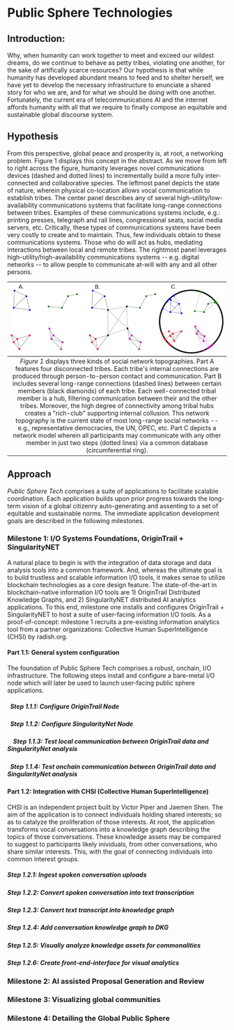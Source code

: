 # Public Sphere Technologies

## Introduction:
Why, when humanity can work together to meet and exceed our wildest dreams, do we continue to behave as petty tribes, violating one another, for the sake of artifically scarce resources? 
Our hypothesis is that while humanity has developed abundant means to feed and to shelter herself, we have yet to develop the necessary infrastructure to enunciate a shared story for who we are, and for what we should be doing with one another. 
Fortunately, the current era of telecommunications AI and the internet affords humanity with all that we require to finally compose an equitable and sustainable global discourse system.

## Hypothesis
From this perspective, global peace and prosperity is, at root, a networking problem. 
Figure 1 displays this concept in the abstract. As we move from left to right across the figure, humanity leverages novel communications devices (dashed and dotted lines) to incrementally build a more fully inter-connected and collaborative species. 
The leftmost panel depicts the state of nature, wherein physical co-location allows vocal communication to establish tribes. 
The center panel describes any of several high-utility/low-availability communications systems that facilitate long-range connections between tribes.
Examples of these communications systems include, e.g.: printing presses, telegraph and rail lines, congressional seats, social media servers, etc.
Critically, these types of communications systems have been very costly to create and to maintain. 
Thus, few individuals obtain to these communications systems.
Those who do will act as hubs, mediating interactions between local and remote tribes.
The rightmost panel leverages high-utility/high-availability communications systems -- e.g. digital networks -- to allow people to communicate at-will with any and all other persons.

| ![Social hieararchies are directly established by certain social network architectures.](/images/NetworkTopologies.png "Social hieararchies are directly established by certain social network architectures.") |
|:--:| 
| *Figure 1* displays three kinds of social network topographies. Part A features four disconnected tribes. Each tribe's internal connections are produced through person-to-person contact and communication. Part B includes several long-range connections (dashed lines) between certain members (black diamonds) of each tribe. Each well-connected tribal member is a hub, filtering communication between their and the other tribes. Moreover, the high degree of connectivity among tribal hubs creates a "rich-club" supporting internal collusion. This network topography is the current state of most long-range social networks -- e.g., representative democracies, the UN, OPEC, etc. Part C depicts a network model wherein all participants may communicate with any other member in just two steps (dotted lines) via a common database (circumferential ring).|

## Approach
*Public Sphere Tech* comprises a suite of applications to facilitate scalable coordination. 
Each application builds upon prior progress towards the long-term vision of a global citizenry auto-generating and assenting to a set of equitable and sustainable norms.
The immediate application development goals are described in the following milestones.

### Milestone 1: I/O Systems Foundations, OriginTrail + SingularityNET
A natural place to begin is with the integration of data storage and data analysis tools into a common framework.
And, whereas the ultimate goal is to build trustless and scalable information I/O tools, it makes sense to utilize blockchain technologies as a core design feature.
The state-of-the-art in blockchain-native information I/O tools are 1) OriginTrail Distributed Knowledge Graphs, and 2) SingularityNET distributed AI analytics applications.
To this end, milestone one installs and configures OriginTrail + SingularityNET to host a suite of user-facing information I/O tools.
As a proof-of-concept: milestone 1 recruits a pre-existing information analytics tool from a partner organizations: Collective Human SuperIntelligence (CHSI) by radish.org. 
#### Part 1.1: General system configuration
The foundation of Public Sphere Tech comprises a robust, onchain, I/O infrastructure. 
The following steps install and configure a bare-metal I/O node which will later be used to launch user-facing public sphere applications.
  ##### &nbsp; Step 1.1.1: Configure OriginTrail Node
  ##### &nbsp; Step 1.1.2: Configure SingularityNet Node
  ##### &nbsp; &nbsp; Step 1.1.3: Test local communication between OriginTrail data and SingularityNet analysis
  ##### &nbsp;&nbsp;Step 1.1.4: Test onchain communication between OriginTrail data and SingularityNet analysis

#### Part 1.2: Integration with CHSI (Collective Human SuperIntelligence)
CHSI is an independent project built by Victor Piper and Jaemen Shen. 
The aim of the application is to connect individuals holding shared interests; so as to catalyze the proliferation of those interests.
At root, the application transforms vocal conversations into a knowledge graph describing the topics of those conversations.
These knowledge assets may be compared to suggest to participants likely inividuals, from other conversations, who share similar interests.
This, with the goal of connecting individuals into common interest groups.
  ##### Step 1.2.1: Ingest spoken conversation uploads
  ##### Step 1.2.2: Convert spoken conversation into text transcription
  ##### Step 1.2.3: Convert text transcript into knowledge graph
  ##### Step 1.2.4: Add conversation knowledge graph to DKG 
  ##### Step 1.2.5: Visually analyze knowledge assets for commonalities
  ##### Step 1.2.6: Create front-end-interface for visual analytics

### Milestone 2: AI assisted Proposal Generation and Review

### Milestone 3: Visualizing global communities

### Milestone 4: Detailing the Global Public Sphere



